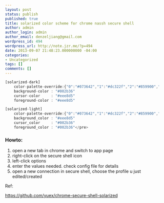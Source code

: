 ```yaml
---
layout: post
status: publish
published: true
title: solarized color scheme for chrome nassh secure shell
author: admin
author_login: admin
author_email: denzeljiang@gmail.com
wordpress_id: 494
wordpress_url: http://note.jzr.me/?p=494
date: 2013-09-07 21:48:23.000000000 -04:00
categories:
- Uncategorized
tags: []
comments: []
---
```


```js
[solarized-dark]
    color-palette-override:{"0":"#073642","1":"#dc322f","2":"#859900","3":"#b58900","4":"#268bd2","5":"#d33682","6":"#2aa198","7":"#eee8d5","8":"#002b36","9":"#cb4b16","10":"#586e75","11":"#657b83","12":"#839496","13":"#6c71c4","14":"#93a1a1","15":"#fdf6e3"}
    background-color : "#002b36"
    cursor-color     : "#eee8d5"
    foreground-color : "#eee8d5"

[solarized-light]
    color-palette-override:{"0":"#073642","1":"#dc322f","2":"#859900","3":"#b58900","4":"#268bd2","5":"#d33682","6":"#2aa198","7":"#eee8d5","8":"#002b36","9":"#cb4b16","10":"#586e75","11":"#657b83","12":"#839496","13":"#6c71c4","14":"#93a1a1","15":"#fdf6e3"}
    background_color : "#eee8d5"
    cursor_color     : "#002b36"
    foreground_color : "#002b36"</pre>
```

### Howto:

1. open a new tab in chrome and switch to app page
2. right-click on the secure shell icon
3. left-click options
4. enter the values needed. check config file for details
5. open a new connection in secure shell, choose the profile u just edited/created

Ref:

https://github.com/yuex/chrome-secure-shell-solarized
